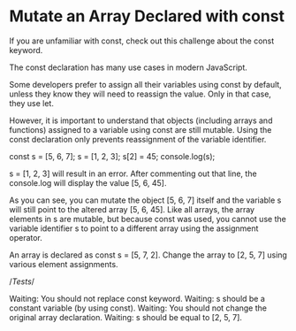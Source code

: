 # Mutate an Array Declared with const

If you are unfamiliar with const, check out this challenge about the const keyword.

The const declaration has many use cases in modern JavaScript.

Some developers prefer to assign all their variables using const by default, unless they know they will need to reassign the value. Only in that case, they use let.

However, it is important to understand that objects (including arrays and functions) assigned to a variable using const are still mutable. Using the const declaration only prevents reassignment of the variable identifier.

const s = [5, 6, 7];
s = [1, 2, 3];
s[2] = 45;
console.log(s);

s = [1, 2, 3] will result in an error. After commenting out that line, the console.log will display the value [5, 6, 45].

As you can see, you can mutate the object [5, 6, 7] itself and the variable s will still point to the altered array [5, 6, 45]. Like all arrays, the array elements in s are mutable, but because const was used, you cannot use the variable identifier s to point to a different array using the assignment operator.

An array is declared as const s = [5, 7, 2]. Change the array to [2, 5, 7] using various element assignments.

/_Tests_/

Waiting: You should not replace const keyword.
Waiting: s should be a constant variable (by using const).
Waiting: You should not change the original array declaration.
Waiting: s should be equal to [2, 5, 7].
